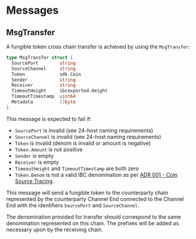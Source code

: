 <!--
order: 4
-->

# Messages

## MsgTransfer

A fungible token cross chain transfer is achieved by using the `MsgTransfer`:

```go
type MsgTransfer struct {
  SourcePort        string
  SourceChannel     string
  Token             sdk.Coin
  Sender            string
  Receiver          string
  TimeoutHeight     ibcexported.Height
  TimeoutTimestamp  uint64
  Metadata          []byte
}
```

This message is expected to fail if:

- `SourcePort` is invalid (see 24-host naming requirements)
- `SourceChannel` is invalid (see 24-host naming requirements)
- `Token` is invalid (denom is invalid or amount is negative)
- `Token.Amount` is not positive
- `Sender` is empty
- `Receiver` is empty
- `TimeoutHeight` and `TimeoutTimestamp` are both zero
- `Token.Denom` is not a valid IBC denomination as per [ADR 001 - Coin Source Tracing](./../../../../docs/architecture/adr-001-coin-source-tracing.md).

This message will send a fungible token to the counterparty chain represented
by the counterparty Channel End connected to the Channel End with the identifiers
`SourcePort` and `SourceChannel`.

The denomination provided for transfer should correspond to the same denomination
represented on this chain. The prefixes will be added as necessary upon by the
receiving chain.
